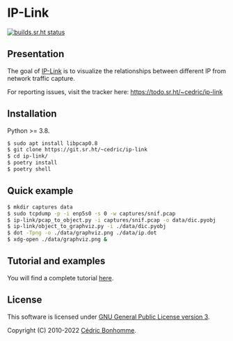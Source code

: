 # IP-Link

[![builds.sr.ht status](https://builds.sr.ht/~cedric/ip-link.svg)](https://builds.sr.ht/~cedric/ip-link)


## Presentation

The goal of [IP-Link](https://git.sr.ht/~cedric/ip-link)
is to visualize the relationships between different IP from network traffic capture.

For reporting issues, visit the tracker here:
https://todo.sr.ht/~cedric/ip-link


## Installation

Python >= 3.8.

```bash
$ sudo apt install libpcap0.8
$ git clone https://git.sr.ht/~cedric/ip-link
$ cd ip-link/
$ poetry install
$ poetry shell
```

## Quick example

```bash
$ mkdir captures data
$ sudo tcpdump -p -i enp5s0 -s 0 -w captures/snif.pcap
$ ip-link/pcap_to_object.py -i captures/snif.pcap -o data/dic.pyobj
$ ip-link/object_to_graphviz.py -i ./data/dic.pyobj
$ dot -Tpng -o ./data/graphviz.png ./data/ip.dot
$ xdg-open ./data/graphviz.png &
```



## Tutorial and examples

You will find a complete tutorial
[here](https://ip-link.readthedocs.io/en/latest/tutorial.html).


## License

This software is licensed under
[GNU General Public License version 3](https://www.gnu.org/licenses/gpl-3.0.html).

Copyright (C) 2010-2022 [Cédric Bonhomme](https://www.cedricbonhomme.org).
